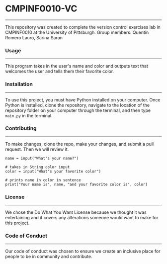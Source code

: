 # CMPINF0010-VC
---
This repository was created to complete the version control exercises lab in CMPINF0010 at the University of Pittsburgh.
Group members: Quentin Romero Lauro, Sarina Saran

### Usage
---
This program takes in the user's name and color and outputs text that welcomes the user and tells them their favorite color.

### Installation
---
To use this project, you must have Python installed on your computer. Once Python is installed, clone the repository, navigate to the location of the repository folder on your computer through the terminal, and then type ```main.py``` in the terminal.

### Contributing
---
To make changes, clone the repo, make your changes, and submit a pull request. Then we will review it.

```# takes in String name input
name = input("What's your name?")

# takes in String color input
color = input("What's your favorite color")

# prints name in color in sentence
print("Your name is", name, "and your favorite color is", color)
```
### License
---
We chose the Do What You Want License because we thought it was entertaining and it covers any alterations someone would want to make for this project.

### Code of Conduct
---
Our code of conduct was chosen to ensure we create an inclusive place for people to be in community and contribute.
